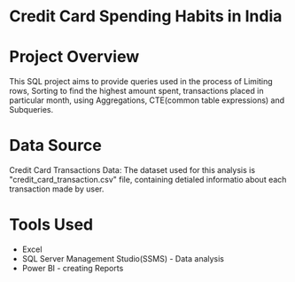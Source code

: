 # Credit Card Spending Habits in India

# Project Overview
This SQL project aims to provide queries used in the process of Limiting rows, Sorting to find the highest amount spent, transactions placed in particular month, using Aggregations, CTE(common table expressions) and Subqueries.

# Data Source
Credit Card Transactions Data: The dataset used for this analysis is "credit_card_transaction.csv" file, containing detialed informatio about each transaction made by user.

# Tools Used 
- Excel
- SQL Server Management Studio(SSMS) - Data analysis
- Power BI - creating Reports
